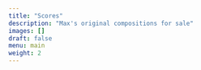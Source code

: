 ```yaml
---
title: "Scores"
description: "Max's original compositions for sale"
images: []
draft: false
menu: main
weight: 2
---
```


<body class="main-page">
  <main>
    <div class="products"></div>
  </main>
  <template id="product">
    <div class="product">
      <img src="" alt="" />
      <h2>name</h2>
      <p class="description">description</p>
      <span class="price" style="font-style: italic;">price</span>
      <span style="float: left;">
        <form action="" method="post">
          <input type="hidden" name="sku" value="" />
          <button type="submit" style="min-width: 120px;">Buy Now</button>
        </form>
      </span>
    </div>
  </template>
  <script type="module">
    import { loadProducts } from '../js/load-products.js';
    loadProducts();
  </script>
</body>
